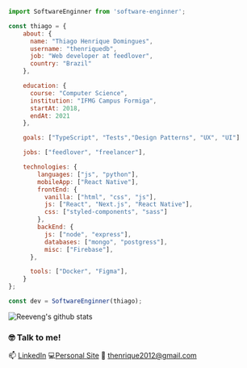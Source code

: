 ```javascript
import SoftwareEnginner from 'software-enginner';

const thiago = {
    about: {
      name: "Thiago Henrique Domingues",
      username: "thenriquedb",
      job: "Web developer at feedlover",
      country: "Brazil"
    },

    education: {
      course: "Computer Science",
      institution: "IFMG Campus Formiga",
      startAt: 2018,
      endAt: 2021
    },

    goals: ["TypeScript", "Tests","Design Patterns", "UX", "UI"]

    jobs: ["feedlover", "freelancer"],

    technologies: {
        languages: ["js", "python"],
        mobileApp: ["React Native"],
        frontEnd: {
          vanilla: ["html", "css", "js"],
          js: ["React", "Next.js", "React Native"],
          css: ["styled-components", "sass"]
        },
        backEnd: {
          js: ["node", "express"],
          databases: ["mongo", "postgress"],
          misc: ["Firebase"],
      },

      tools: ["Docker", "Figma"],
    }
};

const dev = SoftwareEnginner(thiago);
```

![Reeveng's github stats](https://github-readme-stats.vercel.app/api?username=thenriquedb&show_icons=true&title_color=fe2889&icon_color=fe2889&text_color=666&bg_color=fffff)

### :nerd_face: Talk to me!

📫 [LinkedIn](https://www.linkedin.com/in/thenriquedomingues/)
:computer:[Personal Site](https://thiagodomingues.netlify.app/)
:email: <thenrique2012@gmail.com>

